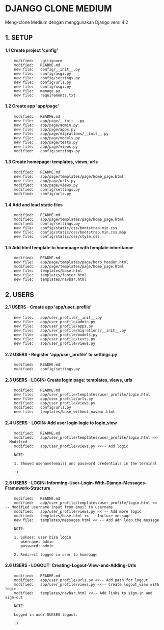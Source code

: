 # DJANGO CLONE MEDIUM
Meng-clone Medium dengan menggunakan Django versi 4.2


## 1. SETUP


#### 1.1 Create project 'config'

        modified:   .gitignore
        modified:   README.md
        new file:   config/__init__.py
        new file:   config/asgi.py
        new file:   config/settings.py
        new file:   config/urls.py
        new file:   config/wsgi.py
        new file:   manage.py
        new file:   requirements.txt


#### 1.2 Create app 'app/page'

        modified:   README.md
        new file:   app/page/__init__.py
        new file:   app/page/admin.py
        new file:   app/page/apps.py
        new file:   app/page/migrations/__init__.py
        new file:   app/page/models.py
        new file:   app/page/tests.py
        new file:   app/page/views.py
        modified:   config/settings.py


#### 1.3 Create homepage: templates, views, urls

        modified:   README.md
        new file:   app/page/templates/page/home_page.html
        new file:   app/page/urls.py
        modified:   app/page/views.py
        modified:   config/settings.py
        modified:   config/urls.py


#### 1.4 Add and load static files

        modified:   README.md
        modified:   app/page/templates/page/home_page.html
        modified:   config/settings.py
        new file:   config/static/css/bootstrap.min.css
        new file:   config/static/css/bootstrap.min.css.map
        new file:   config/static/css/style.css


#### 1.5 Add html template to homepage with template inheritance

        modified:   README.md
        new file:   app/page/templates/page/hero_header.html
        modified:   app/page/templates/page/home_page.html
        new file:   templates/base.html
        new file:   templates/footer.html
        new file:   templates/navbar.html


## 2. USERS 


#### 2.1 USERS - Create app 'app/user_profile'

        new file:   app/user_profile/__init__.py
        new file:   app/user_profile/admin.py
        new file:   app/user_profile/apps.py
        new file:   app/user_profile/migrations/__init__.py
        new file:   app/user_profile/models.py
        new file:   app/user_profile/tests.py
        new file:   app/user_profile/views.py


#### 2.2 USERS - Register 'app/user_profile' to settings.py

        modified:   README.md
        modified:   config/settings.py


#### 2.3 USERS - LOGIN: Create login page: templates, views, urls

        modified:   README.md
        new file:   app/user_profile/templates/user_profile/login.html
        new file:   app/user_profile/urls.py
        modified:   app/user_profile/views.py
        modified:   config/urls.py
        new file:   templates/base_without_navbar.html


#### 2.4 USERS - LOGIN: Add user login logic to login_view

        modified:   README.md
        modified:   app/user_profile/templates/user_profile/login.html <<-- Modified
        modified:   app/user_profile/views.py <<-- Add logic

        NOTE:

        1. Showed usename(email) and password credentials in the terminal 

        :)


#### 2.5 USERS - LOGIN: Informing-User-Login-With-Django-Messages-Framework-Structure

        modified:   README.md
        modified:   app/user_profile/templates/user_profile/login.html << -- Modified username input from email to username
        modified:   app/user_profile/views.py << -- Add more logic
        modified:   templates/base.html << -- Incluce message
        new file:   templates/messages.html << -- Add adn loop the message

        NOTE:

        1. Sukses: user bisa login
           username: admin
           password: admin

        2. Redirect logged in user to homepage


#### 2.6 USERS - LOGOUT: Creating-Logout-View-and-Adding-Urls

        modified:   README.md
        modified:   app/user_profile/urls.py <<-- Add path for logout
        modified:   app/user_profile/views.py <<-- Create logout_view with logic
        modified:   templates/navbar.html <<-- Add links to sign-in and sign-out

        NOTE:

        Logged in user SUKSES logout.

        :)